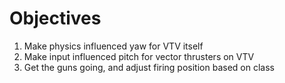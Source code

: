 # Objectives

1. Make physics influenced yaw for VTV itself
2. Make input influenced pitch for vector thrusters on VTV
3. Get the guns going, and adjust firing position based on class
